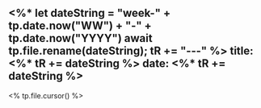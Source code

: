 <%*
  let dateString = "week-" + tp.date.now("WW") + "-" + tp.date.now("YYYY")
  await tp.file.rename(dateString);
  tR += "---"
%>
title: <%* tR += dateString %>
date: <%* tR += dateString %>
---

<% tp.file.cursor() %>